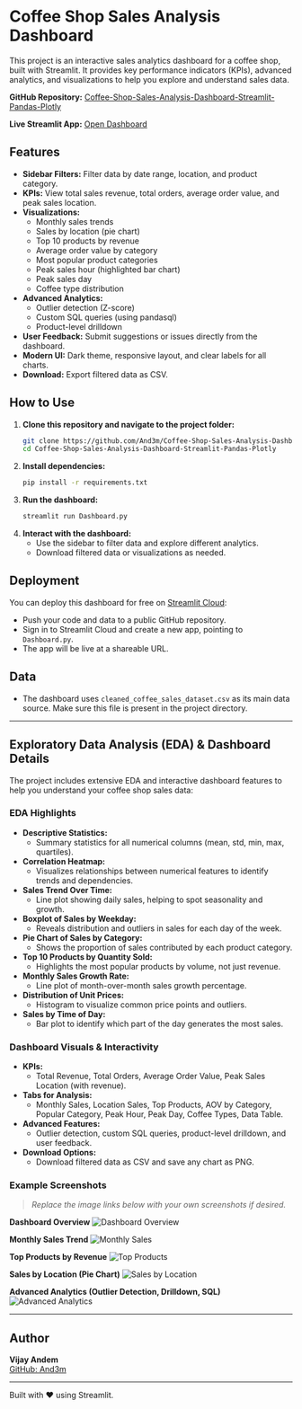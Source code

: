 # Coffee Shop Sales Analysis Dashboard

This project is an interactive sales analytics dashboard for a coffee shop, built with Streamlit. It provides key performance indicators (KPIs), advanced analytics, and visualizations to help you explore and understand sales data.

**GitHub Repository:** [Coffee-Shop-Sales-Analysis-Dashboard-Streamlit-Pandas-Plotly](https://github.com/And3m/Coffee-Shop-Sales-Analysis-Dashboard-Streamlit-Pandas-Plotly)

**Live Streamlit App:** [Open Dashboard](https://coffee-shop-sales-analysis-dashboard-app-pandas-plotly-giwlvk7.streamlit.app/)

## Features
- **Sidebar Filters:** Filter data by date range, location, and product category.
- **KPIs:** View total sales revenue, total orders, average order value, and peak sales location.
- **Visualizations:**
  - Monthly sales trends
  - Sales by location (pie chart)
  - Top 10 products by revenue
  - Average order value by category
  - Most popular product categories
  - Peak sales hour (highlighted bar chart)
  - Peak sales day
  - Coffee type distribution
- **Advanced Analytics:**
  - Outlier detection (Z-score)
  - Custom SQL queries (using pandasql)
  - Product-level drilldown
- **User Feedback:** Submit suggestions or issues directly from the dashboard.
- **Modern UI:** Dark theme, responsive layout, and clear labels for all charts.
- **Download:** Export filtered data as CSV.

## How to Use
1. **Clone this repository and navigate to the project folder:**
   ```sh
   git clone https://github.com/And3m/Coffee-Shop-Sales-Analysis-Dashboard-Streamlit-Pandas-Plotly.git
   cd Coffee-Shop-Sales-Analysis-Dashboard-Streamlit-Pandas-Plotly
   ```
2. **Install dependencies:**
   ```sh
   pip install -r requirements.txt
   ```
3. **Run the dashboard:**
   ```sh
   streamlit run Dashboard.py
   ```
4. **Interact with the dashboard:**
   - Use the sidebar to filter data and explore different analytics.
   - Download filtered data or visualizations as needed.

## Deployment
You can deploy this dashboard for free on [Streamlit Cloud](https://streamlit.io/cloud):
- Push your code and data to a public GitHub repository.
- Sign in to Streamlit Cloud and create a new app, pointing to `Dashboard.py`.
- The app will be live at a shareable URL.

## Data
- The dashboard uses `cleaned_coffee_sales_dataset.csv` as its main data source. Make sure this file is present in the project directory.

---

## Exploratory Data Analysis (EDA) & Dashboard Details

The project includes extensive EDA and interactive dashboard features to help you understand your coffee shop sales data:

### EDA Highlights
- **Descriptive Statistics:**
  - Summary statistics for all numerical columns (mean, std, min, max, quartiles).
- **Correlation Heatmap:**
  - Visualizes relationships between numerical features to identify trends and dependencies.
- **Sales Trend Over Time:**
  - Line plot showing daily sales, helping to spot seasonality and growth.
- **Boxplot of Sales by Weekday:**
  - Reveals distribution and outliers in sales for each day of the week.
- **Pie Chart of Sales by Category:**
  - Shows the proportion of sales contributed by each product category.
- **Top 10 Products by Quantity Sold:**
  - Highlights the most popular products by volume, not just revenue.
- **Monthly Sales Growth Rate:**
  - Line plot of month-over-month sales growth percentage.
- **Distribution of Unit Prices:**
  - Histogram to visualize common price points and outliers.
- **Sales by Time of Day:**
  - Bar plot to identify which part of the day generates the most sales.

### Dashboard Visuals & Interactivity
- **KPIs:**
  - Total Revenue, Total Orders, Average Order Value, Peak Sales Location (with revenue).
- **Tabs for Analysis:**
  - Monthly Sales, Location Sales, Top Products, AOV by Category, Popular Category, Peak Hour, Peak Day, Coffee Types, Data Table.
- **Advanced Features:**
  - Outlier detection, custom SQL queries, product-level drilldown, and user feedback.
- **Download Options:**
  - Download filtered data as CSV and save any chart as PNG.

### Example Screenshots
> _Replace the image links below with your own screenshots if desired._

**Dashboard Overview**
![Dashboard Overview](https://user-images.githubusercontent.com/placeholder/dashboard-overview.png)

**Monthly Sales Trend**
![Monthly Sales](https://user-images.githubusercontent.com/placeholder/monthly-sales.png)

**Top Products by Revenue**
![Top Products](https://user-images.githubusercontent.com/placeholder/top-products.png)

**Sales by Location (Pie Chart)**
![Sales by Location](https://user-images.githubusercontent.com/placeholder/sales-by-location.png)

**Advanced Analytics (Outlier Detection, Drilldown, SQL)**
![Advanced Analytics](https://user-images.githubusercontent.com/placeholder/advanced-analytics.png)

---

## Author
**Vijay Andem**  
[GitHub: And3m](https://github.com/And3m)

---
Built with ❤️ using Streamlit.
